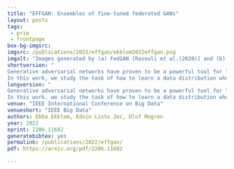 ```yaml
---
title: "EFFGAN: Ensembles of fine-tuned federated GANs"
layout: posts
tags:
 - prio
 - frontpage
box-bg-imgsrc: 
imgsrc: /publications/2022/effgan/ekblom2022effgan.png
imgalt: "Images generated by (a) FedGAN [Rasouli et al.(2020)] and (b) our EFFGAN trained on the FashionMNIST dataset. The rows corresponds to models trained with local epochs E = 1, 5, 10, 20, 50 (top to bottom)."
shortversion: "
Generative adversarial networks have proven to be a powerful tool for learning complex and high-dimensional data distributions, but issues such as mode collapse have been shown to make it difficult to train them. This is an even harder problem when the data is decentralized over several clients in a federated learning setup, as problems such as client drift and non-iid data make it hard for federated averaging to converge.
In this work, we study the task of how to learn a data distribution when training data is heterogeneously decentralized over clients and cannot be shared. Our goal is to sample from this distribution centrally, while the data never leaves the clients. We show using standard benchmark image datasets that existing approaches fail in this setting, experiencing so-called client drift when the local number of epochs becomes to large. We thus propose a novel approach we call EFFGAN: Ensembles of fine-tuned federated GANs. Being an ensemble of local expert generators, EFFGAN is able to learn the data distribution over all clients and mitigate client drift. It is able to train with a large number of local epochs, making it more communication efficient than previous works. "
longversion: "
Generative adversarial networks have proven to be a powerful tool for learning complex and high-dimensional data distributions, but issues such as mode collapse have been shown to make it difficult to train them. This is an even harder problem when the data is decentralized over several clients in a federated learning setup, as problems such as client drift and non-iid data make it hard for federated averaging to converge.
In this work, we study the task of how to learn a data distribution when training data is heterogeneously decentralized over clients and cannot be shared. Our goal is to sample from this distribution centrally, while the data never leaves the clients. We show using standard benchmark image datasets that existing approaches fail in this setting, experiencing so-called client drift when the local number of epochs becomes to large. We thus propose a novel approach we call EFFGAN: Ensembles of fine-tuned federated GANs. Being an ensemble of local expert generators, EFFGAN is able to learn the data distribution over all clients and mitigate client drift. It is able to train with a large number of local epochs, making it more communication efficient than previous works. "
venue: "IEEE International Conference on Big Data"
venueshort: "IEEE Big Data"
authors: Ebba Ekblom, Edvin Listo Zec, Olof Mogren
year: 2022
eprint: 2206.11682
generatebibtex: yes
permalink: /publications/2022/effgan/
pdf: https://arxiv.org/pdf/2206.11682

---
```

